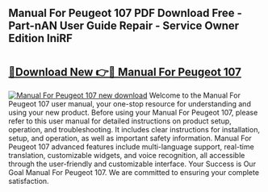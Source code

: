 ## Manual For Peugeot 107 PDF Download Free - Part-nAN User Guide Repair - Service Owner Edition IniRF

# <h2><a href="http://bc84105.oget.top/?id=Manual+For+Peugeot+107">🔗Download New 👉🔴 Manual For Peugeot 107</a></h2>

[![Manual For Peugeot 107 new download](https://i.imgur.com/5g1atiW.png)](http://bc84105.oget.top/?id=Manual+For+Peugeot+107)
Welcome to the Manual For Peugeot 107 user manual, your one-stop resource for understanding and using your new product. Before using your Manual For Peugeot 107, please refer to this user manual for detailed instructions on product setup, operation, and troubleshooting. It includes clear instructions for installation, setup, and operation, as well as important safety information. Manual For Peugeot 107 advanced features include multi-language support, real-time translation, customizable widgets, and voice recognition, all accessible through the user-friendly and customizable interface. Your Success is Our Goal Manual For Peugeot 107. We are committed to ensuring your complete satisfaction.
